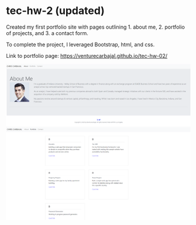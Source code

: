 # tec-hw-2 (updated)

Created my first portfolio site with pages outlining 1. about me, 2. portfolio of projects, and 3. a contact form.

To complete the project, I leveraged Bootstrap, html, and css.

Link to portfolio page: https://venturecarbajal.github.io/tec-hw-02/

![homepage](./homepage.PNG)
![homepage](./portpage.PNG)
